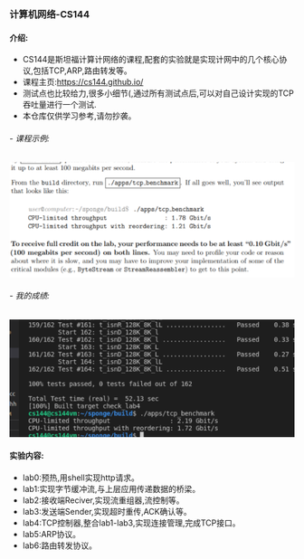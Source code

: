 ### 计算机网络-CS144

#### 介绍:

 - CS144是斯坦福计算计网络的课程,配套的实验就是实现计网中的几个核心协议,包括TCP,ARP,路由转发等。
 - 课程主页:https://cs144.github.io/ 
 - 测试点也比较给力,很多小细节(,通过所有测试点后,可以对自己设计实现的TCP吞吐量进行一个测试.
 - 本仓库仅供学习参考,请勿抄袭。

######  - 课程示例:

![enter description here](./images/KV~4SC]Z@`2WC7M{DQMRX$3.png)

###### - 我的成绩:

![enter description here](./images/mine.png)

#### 实验内容:

   - lab0:预热,用shell实现http请求。
   - lab1:实现字节缓冲流,与上层应用传递数据的桥梁。
   - lab2:接收端Reciver,实现流重组器,流控制等。
   - lab3:发送端Sender,实现超时重传,ACK确认等。
   - lab4:TCP控制器,整合lab1-lab3,实现连接管理,完成TCP接口。
   - lab5:ARP协议。
   - lab6:路由转发协议。
     

